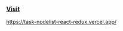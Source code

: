 
### [Visit](https://task-nodelist-react-redux.vercel.app/)

https://task-nodelist-react-redux.vercel.app/

